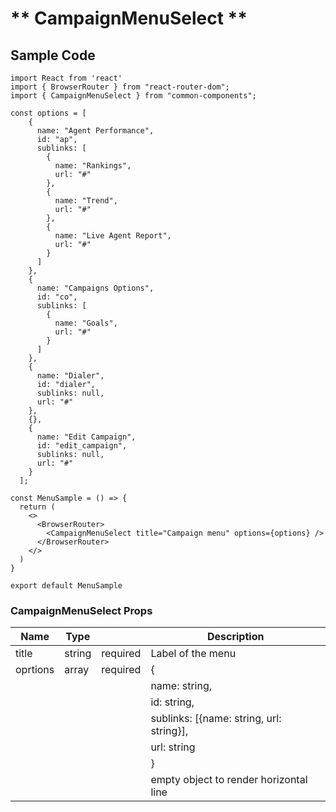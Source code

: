 # ** CampaignMenuSelect **

## Sample Code

```
import React from 'react'
import { BrowserRouter } from "react-router-dom";
import { CampaignMenuSelect } from "common-components";

const options = [
    {
      name: "Agent Performance",
      id: "ap",
      sublinks: [
        {
          name: "Rankings",
          url: "#"
        },
        {
          name: "Trend",
          url: "#"
        },
        {
          name: "Live Agent Report",
          url: "#"
        }
      ]
    },
    {
      name: "Campaigns Options",
      id: "co",
      sublinks: [
        {
          name: "Goals",
          url: "#"
        }
      ]
    },
    {
      name: "Dialer",
      id: "dialer",
      sublinks: null,
      url: "#"
    },
    {},
    {
      name: "Edit Campaign",
      id: "edit_campaign",
      sublinks: null,
      url: "#"
    }
  ];

const MenuSample = () => {
  return (
    <>
      <BrowserRouter>
        <CampaignMenuSelect title="Campaign menu" options={options} />
      </BrowserRouter>
    </>
  )
}

export default MenuSample
```

### CampaignMenuSelect Props

| Name         | Type     |          | Description                                    |
| ------------ | -------- | -------- | ---------------------------------------------- |
| title        | string   | required | Label of the menu                              |
| oprtions     | array    | required | {                                              |
|              |          |          | name: string,                                  |
|              |          |          | id: string,                                    |
|              |          |          | sublinks: [{name: string, url: string}],       |
|              |          |          | url: string                                    |
|              |          |          | }                                              |
|              |          |          | empty object to render horizontal line         |